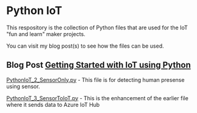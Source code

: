# Python IoT
This respository is the collection of Python files that are used for the IoT "fun and learn" maker projects. 

You can visit my blog post(s) to see how the files can be used.

## Blog Post [Getting Started with IoT using Python](https://sameer.blog/2020/07/19/getting-started-with-iot-using-python/)

[PythonIoT_2_SensorOnly.py](https://github.com/sameerkapps/PythonIoT/blob/master/PythonIoT_2_SensorOnly.py) - This file is for detecting human presense using sensor.  

[PythonIoT_3_SensorToIoT.py](https://github.com/sameerkapps/PythonIoT/blob/master/PythonIoT_3_SensorToIoT.py) - This is the enhancement of the earlier file where it sends data to Azure IoT Hub

